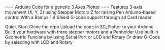 === Arduino Code for a generic 3 Axes Plotter ===
Features
    3-axis movement (X, Y, Z) using Stepper Motors
      Z for raising Pen
    Arduino-based control
      With a Ramps 1.4 Shield
    G-code support through sd Card reader

Quick Start
    Clone the repo
    Upload the code in 3D_Plotter to your Arduino
    Build your hardware with three stepper motors and a Penholder
    Use built in Geometric Funcions by using Serial Port or LCD and Rotary
      Or draw G-Code by selecting with LCD and Rotary
